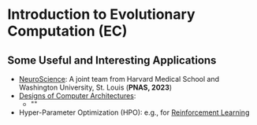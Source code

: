# Introduction to Evolutionary Computation (EC)

## Some Useful and Interesting Applications

* [NeuroScience](https://www.pnas.org/doi/abs/10.1073/pnas.2213034120): A joint team from Harvard Medical School and Washington University, St. Louis (**PNAS, 2023**)
* [Designs of Computer Architectures](https://dl.acm.org/doi/10.1145/3579371.3589049):
  * ""
* Hyper-Parameter Optimization (HPO): e.g., for [Reinforcement Learning](https://openreview.net/forum?id=0Vm8Ghcxmp)
